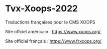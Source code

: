 # Tvx-Xoops-2022
Traductions françaises pour le CMS XOOPS

Site offciel américain : https://www.xoops.org/

Site officiel français : https://www.frxoops.org/
